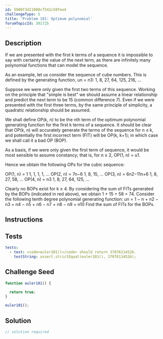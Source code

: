 ```yaml
---
id: 5900f3d21000cf542c50fee4
challengeType: 5
title: 'Problem 101: Optimum polynomial'
forumTopicId: 301725
---
```


## Description

<section id='description'>

If we are presented with the first k terms of a sequence it is impossible to say with certainty the value of the next term, as there are infinitely many polynomial functions that can model the sequence.

As an example, let us consider the sequence of cube numbers. This is defined by the generating function, un = n3: 1, 8, 27, 64, 125, 216, ...

Suppose we were only given the first two terms of this sequence. Working on the principle that "simple is best" we should assume a linear relationship and predict the next term to be 15 (common difference 7). Even if we were presented with the first three terms, by the same principle of simplicity, a quadratic relationship should be assumed.

We shall define OP(k, n) to be the nth term of the optimum polynomial generating function for the first k terms of a sequence. It should be clear that OP(k, n) will accurately generate the terms of the sequence for n ≤ k, and potentially the first incorrect term (FIT) will be OP(k, k+1); in which case we shall call it a bad OP (BOP).

As a basis, if we were only given the first term of sequence, it would be most sensible to assume constancy; that is, for n ≥ 2, OP(1, n) = u1.

Hence we obtain the following OPs for the cubic sequence:

OP(1, n) = 1 1, 1, 1, 1, ... OP(2, n) = 7n−6 1, 8, 15, ... OP(3, n) = 6n2−11n+6 1, 8, 27, 58, ... OP(4, n) = n3 1, 8, 27, 64, 125, ...

Clearly no BOPs exist for k ≥ 4. By considering the sum of FITs generated by the BOPs (indicated in red above), we obtain 1 + 15 + 58 = 74. Consider the following tenth degree polynomial generating function: un = 1 − n + n2 − n3 + n4 − n5 + n6 − n7 + n8 − n9 + n10 Find the sum of FITs for the BOPs.

</section>

## Instructions

<section id='instructions'>

</section>

## Tests

<section id='tests'>

```yml
tests:
  - text: <code>euler101()</code> should return 37076114526.
    testString: assert.strictEqual(euler101(), 37076114526);

```

</section>

## Challenge Seed

<section id='challengeSeed'>

<div id='js-seed'>

```js
function euler101() {

  return true;
}

euler101();
```

</div>

</section>

## Solution

<section id='solution'>

```js
// solution required
```

</section>
